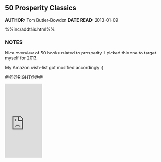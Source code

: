 50 Prosperity Classics
---------------

**AUTHOR:** Tom Butler-Bowdon
**DATE READ:** 2013-01-09

%%inc/addthis.html%%

### NOTES ###

Nice overview of 50 books related to prosperity. I picked this one to target
myself for 2013.

My Amazon wish-list got modified accordingly :)

@@@RIGHT@@@

<iframe src="http://rcm.amazon.com/e/cm?lt1=_blank&bc1=FFFFFF&IS2=1&npa=1&bg1=FFFFFF&fc1=000000&lc1=FF0000&t=wojcadamkoszh-20&o=1&p=8&l=as4&m=amazon&f=ifr&ref=ss_til&asins=185788504X" style="width:120px;height:240px;" scrolling="no" marginwidth="0" marginheight="0" frameborder="0"></iframe>

